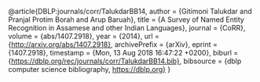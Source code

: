 @article{DBLP:journals/corr/TalukdarBB14,
  author    = {Gitimoni Talukdar and
               Pranjal Protim Borah and
               Arup Baruah},
  title     = {A Survey of Named Entity Recognition in Assamese and other Indian
               Languages},
  journal   = {CoRR},
  volume    = {abs/1407.2918},
  year      = {2014},
  url       = {http://arxiv.org/abs/1407.2918},
  archivePrefix = {arXiv},
  eprint    = {1407.2918},
  timestamp = {Mon, 13 Aug 2018 16:47:22 +0200},
  biburl    = {https://dblp.org/rec/journals/corr/TalukdarBB14.bib},
  bibsource = {dblp computer science bibliography, https://dblp.org}
}